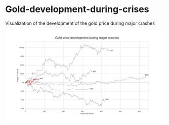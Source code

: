 # Gold-development-during-crises
Visualization of the development of the gold price during major crashes 

![](Gold_price_development_during_crashes.png)
